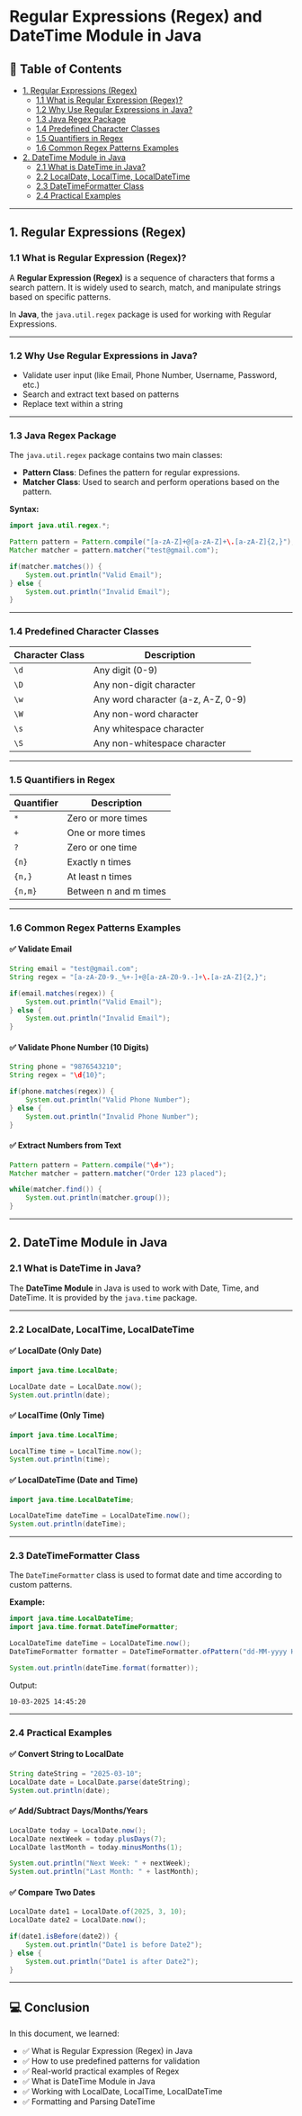 # Regular Expressions (Regex) and DateTime Module in Java

## 📜 Table of Contents
- [1. Regular Expressions (Regex)](#1-regular-expressions-regex)
  - [1.1 What is Regular Expression (Regex)?](#11-what-is-regular-expression-regex)
  - [1.2 Why Use Regular Expressions in Java?](#12-why-use-regular-expressions-in-java)
  - [1.3 Java Regex Package](#13-java-regex-package)
  - [1.4 Predefined Character Classes](#14-predefined-character-classes)
  - [1.5 Quantifiers in Regex](#15-quantifiers-in-regex)
  - [1.6 Common Regex Patterns Examples](#16-common-regex-patterns-examples)
- [2. DateTime Module in Java](#2-datetime-module-in-java)
  - [2.1 What is DateTime in Java?](#21-what-is-datetime-in-java)
  - [2.2 LocalDate, LocalTime, LocalDateTime](#22-localdate-localtime-localdatetime)
  - [2.3 DateTimeFormatter Class](#23-datetimeformatter-class)
  - [2.4 Practical Examples](#24-practical-examples)

---

## 1. Regular Expressions (Regex)

### 1.1 What is Regular Expression (Regex)?
A **Regular Expression (Regex)** is a sequence of characters that forms a search pattern. It is widely used to search, match, and manipulate strings based on specific patterns.

In **Java**, the `java.util.regex` package is used for working with Regular Expressions.

---

### 1.2 Why Use Regular Expressions in Java?
- Validate user input (like Email, Phone Number, Username, Password, etc.)
- Search and extract text based on patterns
- Replace text within a string

---

### 1.3 Java Regex Package
The `java.util.regex` package contains two main classes:

- **Pattern Class**: Defines the pattern for regular expressions.
- **Matcher Class**: Used to search and perform operations based on the pattern.

**Syntax:**
```java
import java.util.regex.*;

Pattern pattern = Pattern.compile("[a-zA-Z]+@[a-zA-Z]+\.[a-zA-Z]{2,}");
Matcher matcher = pattern.matcher("test@gmail.com");

if(matcher.matches()) {
    System.out.println("Valid Email");
} else {
    System.out.println("Invalid Email");
}
```

---

### 1.4 Predefined Character Classes
| Character Class | Description |
|-----------------|-------------|
| `\d`             | Any digit (0-9) |
| `\D`             | Any non-digit character |
| `\w`             | Any word character (a-z, A-Z, 0-9) |
| `\W`             | Any non-word character |
| `\s`             | Any whitespace character |
| `\S`             | Any non-whitespace character |

---

### 1.5 Quantifiers in Regex
| Quantifier | Description |
|------------|-------------|
| `*`        | Zero or more times |
| `+`        | One or more times |
| `?`        | Zero or one time |
| `{n}`      | Exactly n times |
| `{n,}`     | At least n times |
| `{n,m}`    | Between n and m times |

---

### 1.6 Common Regex Patterns Examples

#### ✅ Validate Email
```java
String email = "test@gmail.com";
String regex = "[a-zA-Z0-9._%+-]+@[a-zA-Z0-9.-]+\.[a-zA-Z]{2,}";

if(email.matches(regex)) {
    System.out.println("Valid Email");
} else {
    System.out.println("Invalid Email");
}
```

#### ✅ Validate Phone Number (10 Digits)
```java
String phone = "9876543210";
String regex = "\d{10}";

if(phone.matches(regex)) {
    System.out.println("Valid Phone Number");
} else {
    System.out.println("Invalid Phone Number");
}
```

#### ✅ Extract Numbers from Text
```java
Pattern pattern = Pattern.compile("\d+");
Matcher matcher = pattern.matcher("Order 123 placed");

while(matcher.find()) {
    System.out.println(matcher.group());
}
```

---

## 2. DateTime Module in Java

### 2.1 What is DateTime in Java?
The **DateTime Module** in Java is used to work with Date, Time, and DateTime. It is provided by the `java.time` package.

---

### 2.2 LocalDate, LocalTime, LocalDateTime

#### ✅ LocalDate (Only Date)
```java
import java.time.LocalDate;

LocalDate date = LocalDate.now();
System.out.println(date);
```

#### ✅ LocalTime (Only Time)
```java
import java.time.LocalTime;

LocalTime time = LocalTime.now();
System.out.println(time);
```

#### ✅ LocalDateTime (Date and Time)
```java
import java.time.LocalDateTime;

LocalDateTime dateTime = LocalDateTime.now();
System.out.println(dateTime);
```

---

### 2.3 DateTimeFormatter Class
The `DateTimeFormatter` class is used to format date and time according to custom patterns.

**Example:**
```java
import java.time.LocalDateTime;
import java.time.format.DateTimeFormatter;

LocalDateTime dateTime = LocalDateTime.now();
DateTimeFormatter formatter = DateTimeFormatter.ofPattern("dd-MM-yyyy HH:mm:ss");

System.out.println(dateTime.format(formatter));
```

Output:
```
10-03-2025 14:45:20
```

---

### 2.4 Practical Examples

#### ✅ Convert String to LocalDate
```java
String dateString = "2025-03-10";
LocalDate date = LocalDate.parse(dateString);
System.out.println(date);
```

#### ✅ Add/Subtract Days/Months/Years
```java
LocalDate today = LocalDate.now();
LocalDate nextWeek = today.plusDays(7);
LocalDate lastMonth = today.minusMonths(1);

System.out.println("Next Week: " + nextWeek);
System.out.println("Last Month: " + lastMonth);
```

#### ✅ Compare Two Dates
```java
LocalDate date1 = LocalDate.of(2025, 3, 10);
LocalDate date2 = LocalDate.now();

if(date1.isBefore(date2)) {
    System.out.println("Date1 is before Date2");
} else {
    System.out.println("Date1 is after Date2");
}
```

---

## 💻 Conclusion
In this document, we learned:
- ✅ What is Regular Expression (Regex) in Java
- ✅ How to use predefined patterns for validation
- ✅ Real-world practical examples of Regex
- ✅ What is DateTime Module in Java
- ✅ Working with LocalDate, LocalTime, LocalDateTime
- ✅ Formatting and Parsing DateTime
